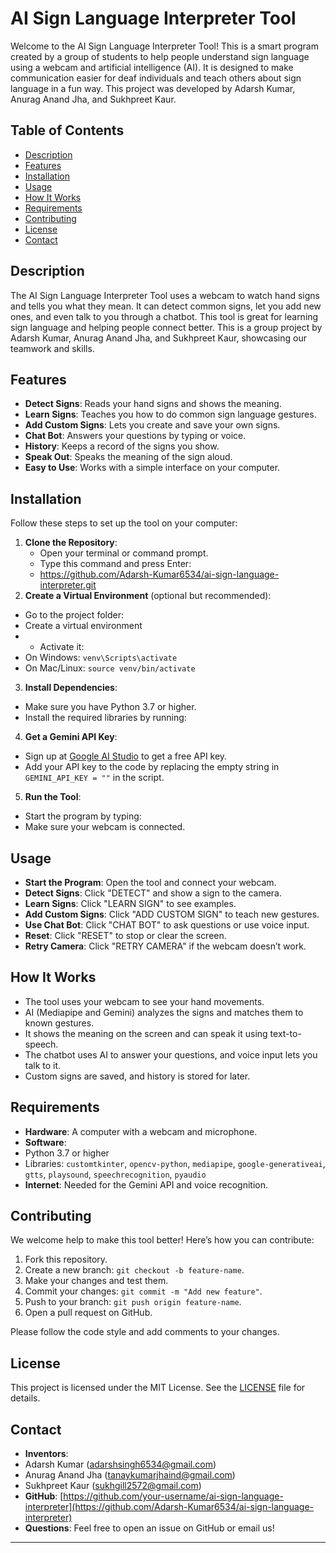 # AI Sign Language Interpreter Tool

Welcome to the AI Sign Language Interpreter Tool! This is a smart program created by a group of students to help people understand sign language using a webcam and artificial intelligence (AI). It is designed to make communication easier for deaf individuals and teach others about sign language in a fun way. This project was developed by Adarsh Kumar, Anurag Anand Jha, and Sukhpreet Kaur.

## Table of Contents
- [Description](#description)
- [Features](#features)
- [Installation](#installation)
- [Usage](#usage)
- [How It Works](#how-it-works)
- [Requirements](#requirements)
- [Contributing](#contributing)
- [License](#license)
- [Contact](#contact)

## Description
The AI Sign Language Interpreter Tool uses a webcam to watch hand signs and tells you what they mean. It can detect common signs, let you add new ones, and even talk to you through a chatbot. This tool is great for learning sign language and helping people connect better. This is a group project by Adarsh Kumar, Anurag Anand Jha, and Sukhpreet Kaur, showcasing our teamwork and skills.

## Features
- **Detect Signs**: Reads your hand signs and shows the meaning.
- **Learn Signs**: Teaches you how to do common sign language gestures.
- **Add Custom Signs**: Lets you create and save your own signs.
- **Chat Bot**: Answers your questions by typing or voice.
- **History**: Keeps a record of the signs you show.
- **Speak Out**: Speaks the meaning of the sign aloud.
- **Easy to Use**: Works with a simple interface on your computer.

## Installation
Follow these steps to set up the tool on your computer:

1. **Clone the Repository**:
   - Open your terminal or command prompt.
   - Type this command and press Enter:
   - https://github.com/Adarsh-Kumar6534/ai-sign-language-interpreter.git
2. **Create a Virtual Environment** (optional but recommended):
- Go to the project folder:
-  Create a virtual environment
-  - Activate it:
- On Windows: `venv\Scripts\activate`
- On Mac/Linux: `source venv/bin/activate`

3. **Install Dependencies**:
- Make sure you have Python 3.7 or higher.
- Install the required libraries by running:

4. **Get a Gemini API Key**:
- Sign up at [Google AI Studio](https://aistudio.google.com/) to get a free API key.
- Add your API key to the code by replacing the empty string in `GEMINI_API_KEY = ""` in the script.

5. **Run the Tool**:
- Start the program by typing:
- Make sure your webcam is connected.

## Usage
- **Start the Program**: Open the tool and connect your webcam.
- **Detect Signs**: Click "DETECT" and show a sign to the camera.
- **Learn Signs**: Click "LEARN SIGN" to see examples.
- **Add Custom Signs**: Click "ADD CUSTOM SIGN" to teach new gestures.
- **Use Chat Bot**: Click "CHAT BOT" to ask questions or use voice input.
- **Reset**: Click "RESET" to stop or clear the screen.
- **Retry Camera**: Click "RETRY CAMERA" if the webcam doesn’t work.

## How It Works
- The tool uses your webcam to see your hand movements.
- AI (Mediapipe and Gemini) analyzes the signs and matches them to known gestures.
- It shows the meaning on the screen and can speak it using text-to-speech.
- The chatbot uses AI to answer your questions, and voice input lets you talk to it.
- Custom signs are saved, and history is stored for later.

## Requirements
- **Hardware**: A computer with a webcam and microphone.
- **Software**:
- Python 3.7 or higher
- Libraries: `customtkinter`, `opencv-python`, `mediapipe`, `google-generativeai`, `gtts`, `playsound`, `speechrecognition`, `pyaudio`
- **Internet**: Needed for the Gemini API and voice recognition.

## Contributing
We welcome help to make this tool better! Here’s how you can contribute:
1. Fork this repository.
2. Create a new branch: `git checkout -b feature-name`.
3. Make your changes and test them.
4. Commit your changes: `git commit -m "Add new feature"`.
5. Push to your branch: `git push origin feature-name`.
6. Open a pull request on GitHub.

Please follow the code style and add comments to your changes.

## License
This project is licensed under the MIT License. See the [LICENSE](LICENSE) file for details.

## Contact
- **Inventors**:
- Adarsh Kumar (adarshsingh6534@gmail.com)
- Anurag Anand Jha (tanaykumarjhaind@gmail.com)
- Sukhpreet Kaur (sukhgill2572@gmail.com)
- **GitHub**: [https://github.com/your-username/ai-sign-language-interpreter](https://github.com/Adarsh-Kumar6534/ai-sign-language-interpreter)
- **Questions**: Feel free to open an issue on GitHub or email us!

---

